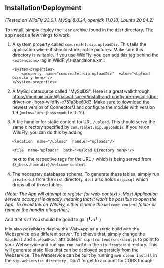 ## Installation/Deployment
*(Tested on WildFly 23.0.1, MySql 8.0.24, openjdk 11.0.10, Ubuntu 20.04.2)*

To install, simply deploy the `.ear` archive found in the `dist` directory.
The app needs a few things to work:

 1. A system property called `com.realet.sip.uploadDir`. This tells the
    application where it should store profile pictures. Make sure this
    directory is writable. If you use WildFly, you can add this tag behind the `<extensions>` tag in WildFly's standalone.xml:
    
    ```
    <system-properties>
	    <property  name="com.realet.sip.uploadDir"  value="<Upload Directory here>"/>
    </system-properties>
    ```
 2. A MySql datasource called "MySqlDS". Here is a great walkthrough: https://medium.com/@hasnat.saeed/install-and-configure-mysql-jdbc-driver-on-jboss-wildfly-e751a3be60d3. Make sure to download the newest version of Connector/J and configure the module with version 1.9 (`xmlns="urn:jboss:module:1.9"`).
 
 3. A file handler for static content for URL `/upload`. This should serve the same directory specified by `com.realet.sip.uploadDir`. If you're on WildFly, you can do this by adding
 
	 `<location  name="/upload"  handler="uploads"/>` 
	
	`<file  name="uploads"  path="<Upload Directory here>"/>`    
	
	next to the respective tags for the URL `/` which is being served from `${jboss.home.dir}/welcome-content`.

4. The necessary databases schema. To generate these tables, simply run `create.sql` from the `dist` directory. `dist` also holds `drop.sql` which drops all of those tables.

(*Note: The App will attempt to register for web-context `/`. Most Application servers occupy this already, meaning that it won't be possible to open the App. To avoid this on WildFly, either rename the `welcome-content` folder or remove the handler altogether.)* 

And that's it! You should be good to go. (╹ڡ╹ )

It is also possible to deploy the Web-App as a static build with the Webservice on a different server. To achieve that, simply change the `$apiHost` and `$uploadHost` attributes in `sip-frontend/src/main.js` to point to your Webservice and run `npm run build` in the `sip-frontend` directory. This will generate static files that can be deployed separately from the Webservice. The Webservice can be built by running `mvn clean install` in the `sip-webservice directory.` Don't forget to account for CORS though!
